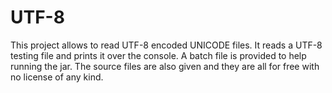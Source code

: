 # UTF-8
This project allows to read UTF-8 encoded UNICODE files. It reads a UTF-8 testing file and prints it over the console. A batch file is provided to help running the jar. The source files are also given and they are all for free with no license of any kind. 
